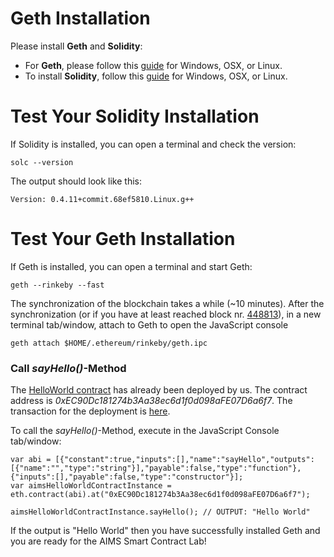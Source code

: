 # Geth Installation 

Please install **Geth** and **Solidity**:

* For **Geth**, please follow this [guide](https://github.com/ethereum/go-ethereum/wiki/Building-Ethereum) for Windows, OSX, or Linux. 
* To install **Solidity**, follow this [guide](http://solidity.readthedocs.io/en/develop/installing-solidity.html#binary-packages) for Windows, OSX, or Linux.

# Test Your Solidity Installation
If Solidity is installed, you can open a terminal and check the version:

	solc --version

The output should look like this:

	Version: 0.4.11+commit.68ef5810.Linux.g++

# Test Your Geth Installation
If Geth is installed, you can open a terminal and start Geth:

	geth --rinkeby --fast
    
The synchronization of the blockchain takes a while (~10 minutes). After the synchronization (or if you have at least reached block nr. [448813](https://rinkeby.etherscan.io/block/448813)), in a new terminal tab/window, attach to Geth to open the JavaScript console

	geth attach $HOME/.ethereum/rinkeby/geth.ipc


### Call *sayHello()*-Method

The [HelloWorld contract](../master/hello-world.sol) has already been deployed by us. The contract address is *0xEC90Dc181274b3Aa38ec6d1f0d098aFE07D6a6f7*. The transaction for the deployment is [here](https://rinkeby.etherscan.io/tx/0xccdc9e24095e3fc6a54aefccf545063838bf5f9ffe4a7597f2a71ae18649ac9f). 

To call the *sayHello()*-Method, execute in the JavaScript Console tab/window:

	var abi = [{"constant":true,"inputs":[],"name":"sayHello","outputs":[{"name":"","type":"string"}],"payable":false,"type":"function"},{"inputs":[],"payable":false,"type":"constructor"}];
	var aimsHelloWorldContractInstance = eth.contract(abi).at("0xEC90Dc181274b3Aa38ec6d1f0d098aFE07D6a6f7");

	aimsHelloWorldContractInstance.sayHello(); // OUTPUT: "Hello World"
    
If the output is "Hello World" then you have successfully installed Geth and you are ready for the AIMS Smart Contract Lab!
